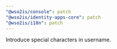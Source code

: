 ```yaml
---
"@wso2is/console": patch
"@wso2is/identity-apps-core": patch
"@wso2is/i18n": patch
---
```


Introduce special characters in username.
